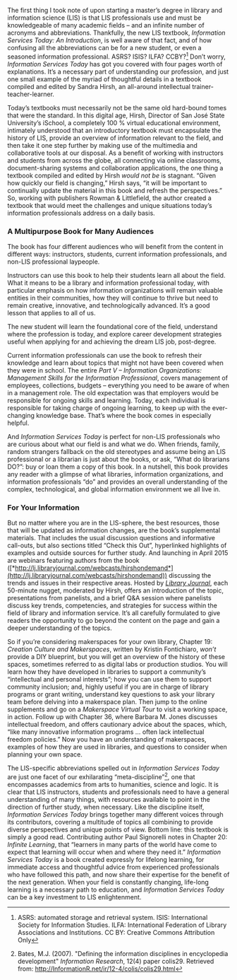 The first thing I took note of upon starting a master’s degree in
library and information science (LIS) is that LIS professionals use and
must be knowledgeable of many academic fields – and an infinite number
of acronyms and abbreviations. Thankfully, the new LIS textbook,
*Information Services Today: An Introduction*, is well aware of that
fact, and of how confusing all the abbreviations can be for a new
student, or even a seasoned information professional. ASRS? ISIS? ILFA?
CCBY?[^1] Don’t worry, *Information Services Today* has got you covered
with four pages worth of explanations. It’s a necessary part of
understanding our profession, and just one small example of the myriad
of thoughtful details in a textbook compiled and edited by Sandra Hirsh,
an all-around intellectual trainer-teacher-learner.

Today’s textbooks must necessarily not be the same old hard-bound tomes
that were the standard. In this digital age, Hirsh, Director of San José
State University’s iSchool, a completely
100 % virtual educational environment, intimately understood that an
introductory textbook must encapsulate the history of LIS, provide an
overview of information relevant to the field, and then take it one step
further by making use of the multimedia and collaborative tools at our
disposal. As a benefit of working with instructors and students from
across the globe, all connecting via online classrooms, document-sharing
systems and collaboration applications, the one thing a textbook
compiled and edited by Hirsh *would not be* is stagnant. “Given how
quickly our field is changing,” Hirsh says, “it will be important to
continually update the material in this book and refresh the
perspectives.” So, working with publishers Rowman & Littlefield, the
author created a textbook that would meet the challenges and unique
situations today’s information professionals address on a daily basis.

### A Multipurpose Book for Many Audiences

The book has four different audiences who will benefit from the content
in different ways: instructors, students, current information
professionals, and non-LIS professional laypeople.

Instructors can use this book to help their students learn all about the
field. What it means to be a library and information professional today,
with particular emphasis on how information organizations will remain
valuable entities in their communities, how they will continue to thrive
but need to remain creative, innovative, and technologically advanced.
It’s a good lesson that applies to all of us.

The new student will learn the foundational core of the field,
understand where the profession is today, and explore career development
strategies useful when applying for and achieving the dream LIS job,
post-degree.

Current information professionals can use the book to refresh their
knowledge and learn about topics that might not have been covered when
they were in school. The entire *Part V – Information Organizations:
Management Skills for the Information Professional*, covers management
of employees, collections, budgets – everything you need to be aware of
when in a management role. The old expectation was that employers would
be responsible for ongoing skills and learning. Today, each individual
is responsible for taking charge of ongoing learning, to keep up with
the ever-changing knowledge base. That’s where the book comes in
especially helpful.

And *Information Services Today* is perfect for non-LIS professionals
who are curious about what our field is and what we do. When friends,
family, random strangers fallback on the old stereotypes and assume
being an LIS professional or a librarian is just about the books, or
ask, “What do librarians DO?”: buy or loan them a copy of this book. In
a nutshell, this book provides any reader with a glimpse of what
libraries, information organizations, and information professionals “do”
and provides an overall understanding of the complex, technological, and
global information environment we all live in.

### For Your Information

But no matter where you are in the LIS-sphere, the best resources, those
that will be updated as information changes, are the book’s supplemental
materials. That includes the usual discussion questions and informative
call-outs, but also sections titled “Check this Out”, hyperlinked
highlights of examples and outside sources for further study. And
launching in April 2015 are webinars featuring authors from the book
([*http://lj.libraryjournal.com/webcasts/hirshondemand*](http://lj.libraryjournal.com/webcasts/hirshondemand))
discussing the trends and issues in their respective areas. Hosted by
[*Library Journal*](http://lj.libraryjournal.com), each
50-minute nugget, moderated by Hirsh, offers an introduction of the
topic, presentations from panelists, and a brief Q&A session where
panelists discuss key trends, competencies, and strategies for success
within the field of library and information service. It’s all carefully
formulated to give readers the opportunity to go beyond the content on
the page and gain a deeper understanding of the topics.

So if you’re considering makerspaces for your own library, Chapter 19:
*Creation Culture and Makerspaces*, written by Kristin Fontichiaro,
*won’t* provide a DIY blueprint, but you will get an overview of the
history of these spaces, sometimes referred to as digital labs or
production studios. You will learn how they have developed in libraries
to support a community’s “intellectual and personal interests”; how you
can use them to support community inclusion; and, highly useful if you
are in charge of library programs or grant writing, understand key
questions to ask your library team before delving into a makerspace
plan. Then jump to the online supplements and go on a *Makerspace
Virtual Tour* to visit a working space, in action. Follow up with
Chapter 36, where Barbara M. Jones discusses intellectual freedom, and
offers cautionary advice about the spaces, which, “like many innovative
information programs … often lack intellectual freedom policies.” Now
you have an understanding of makerspaces, examples of how they are used
in libraries, and questions to consider when planning your own space.

The LIS-specific abbreviations spelled out in *Information Services
Today* are just one facet of our exhilarating “meta-discipline”[^2], one
that encompasses academics from arts to humanities, science and logic.
It is clear that LIS instructors, students and professionals need to
have a general understanding of many things, with resources available to
point in the direction of further study, when necessary. Like the
discipline itself, *Information Services Today* brings together many
different voices through its contributors, covering a multitude of
topics all combining to provide diverse perspectives and unique points
of view. Bottom line: this textbook is simply a good read. Contributing
author Paul Signorelli notes in Chapter 20: *Infinite Learning*, that
“learners in many parts of the world have come to expect that learning
will occur when and where they need it.” *Information Services Today* is
a book created expressly for lifelong learning, for immediate access and
thoughtful advice from experienced professionals who have followed this
path, and now share their expertise for the benefit of the next
generation. When your field is constantly changing, life-long learning
is a necessary path to education, and *Information Services Today* can
be a key investment to LIS enlightenment.

[^1]: ASRS: automated storage and retrieval system. ISIS: International
    Society for Information Studies. ILFA: International Federation of
    Library Associations and Institutions. CC BY: Creative Commons
    Attribution Only

[^2]: Bates, M.J. (2007). "Defining the information disciplines in
    encyclopedia development" *Information Research*, 12(4) paper
    colis29. Retrieved from:
    http://InformationR.net/ir/12-4/colis/colis29.html

